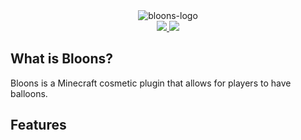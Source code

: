 <div align="center">
  <img src="https://jeqo.net/images/bloons-logo.png" alt="bloons-logo">
  <br>
</div>

<div align="center">
  <a href="https://www.spigotmc.org/resources/authors/jeqo.9929/" alt="spigot">
    <img src="https://img.shields.io/badge/spigot-bloons">
  </a>
  <a href="https://jeqo.net/discord" alt="discord">
    <img src="https://img.shields.io/discord/902495259517394944?label=discord&logo=discord" style="max-width:10em">
  </a>
</div>

## What is Bloons?
Bloons is a Minecraft cosmetic plugin that allows for players to have balloons.

## Features
